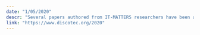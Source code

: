 ```yaml
---
date: "1/05/2020"
descr: "Several papers authored from IT-MATTERS researchers have been accepted at DisCoTec 2020. Six out of 22 papers at Coordination!"
link: "https://www.discotec.org/2020"
---
```


